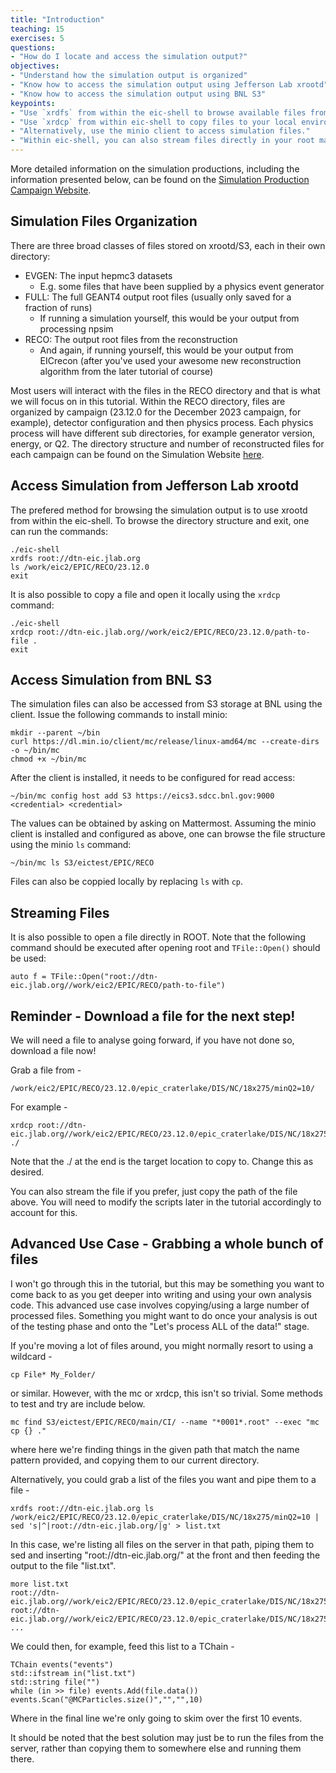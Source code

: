 ```yaml
---
title: "Introduction"
teaching: 15
exercises: 5
questions:
- "How do I locate and access the simulation output?"
objectives:
- "Understand how the simulation output is organized"
- "Know how to access the simulation output using Jefferson Lab xrootd"
- "Know how to access the simulation output using BNL S3"
keypoints:
- "Use `xrdfs` from within the eic-shell to browse available files from simulations campaigns."
- "Use `xrdcp` from within eic-shell to copy files to your local environment."
- "Alternatively, use the minio client to access simulation files."
- "Within eic-shell, you can also stream files directly in your root macros."
---
```


More detailed information on the simulation productions, including the information presented below, can be found on the [Simulation Production Campaign Website](https://eic.github.io/epic-prod/). 

## Simulation Files Organization

There are three broad classes of files stored on xrootd/S3, each in their own directory:
- EVGEN: The input hepmc3 datasets
    - E.g. some files that have been supplied by a physics event generator
- FULL: The full GEANT4 output root files (usually only saved for a fraction of runs)
    - If running a simulation yourself, this would be your output from processing npsim
- RECO: The output root files from the reconstruction
    - And again, if running yourself, this would be your output from EICrecon (after you've used your awesome new reconstruction algorithm from the later tutorial of course)

Most users will interact with the files in the RECO directory and that is what we will focus on in this tutorial. Within the RECO directory, files are organized by campaign (23.12.0 for the December 2023 campaign, for example), detector configuration and then physics process. Each physics process will have different sub directories, for example generator version, energy, or Q2. The directory structure and number of reconstructed files for each campaign can be found on the Simulation Website [here](https://eic.github.io/epic-prod/campaigns/campaigns_reco.html).

## Access Simulation from Jefferson Lab xrootd

The prefered method for browsing the simulation output is to use xrootd from within the eic-shell. To browse the directory structure and exit, one can run the commands:
```console
./eic-shell
xrdfs root://dtn-eic.jlab.org
ls /work/eic2/EPIC/RECO/23.12.0
exit
```
It is also possible to copy a file and open it locally using the `xrdcp` command:
```console
./eic-shell
xrdcp root://dtn-eic.jlab.org//work/eic2/EPIC/RECO/23.12.0/path-to-file .
exit
```
## Access Simulation from BNL S3

The simulation files can also be accessed from S3 storage at BNL using the client. Issue the following commands to install minio:
```console
mkdir --parent ~/bin
curl https://dl.min.io/client/mc/release/linux-amd64/mc --create-dirs -o ~/bin/mc
chmod +x ~/bin/mc
```
After the client is installed, it needs to be configured for read access:
```console
~/bin/mc config host add S3 https://eics3.sdcc.bnl.gov:9000 <credential> <credential>
```
The <credential> values can be obtained by asking on Mattermost. Assuming the minio client is installed and configured as above, one can browse the file structure using the minio `ls` command:
```console
~/bin/mc ls S3/eictest/EPIC/RECO
```

Files can also be coppied locally by replacing `ls` with `cp`.

## Streaming Files

It is also possible to open a file directly in ROOT. Note that the following command should be executed after opening root and `TFile::Open()` should be used:
```console
auto f = TFile::Open("root://dtn-eic.jlab.org//work/eic2/EPIC/RECO/path-to-file")
```
## Reminder - Download a file for the next step!

We will need a file to analyse going forward, if you have not done so, download a file now!

Grab a file from -

```console
/work/eic2/EPIC/RECO/23.12.0/epic_craterlake/DIS/NC/18x275/minQ2=10/
```
For example -

```console
xrdcp root://dtn-eic.jlab.org//work/eic2/EPIC/RECO/23.12.0/epic_craterlake/DIS/NC/18x275/minQ2=10/pythia8NCDIS_18x275_minQ2=10_beamEffects_xAngle=0.025_hiDiv_5.0001.eicrecon.tree.edm4eic.root ./
```
Note that the ./ at the end is the target location to copy to. Change this as desired.

You can also stream the file if you prefer, just copy the path of the file above. You will need to modify the scripts later in the tutorial accordingly to account for this.

## Advanced Use Case - Grabbing a whole bunch of files

I won't go through this in the tutorial, but this may be something you want to come back to as you get deeper into writing and using your own analysis code. This advanced use case involves copying/using a large number of processed files. Something you might want to do once your analysis is out of the testing phase and onto the "Let's process ALL of the data!" stage.

If you're moving a lot of files around, you might normally resort to using a wildcard -

```console
cp File* My_Folder/
```

or similar. However, with the mc or xrdcp, this isn't so trivial. Some methods to test and try are include below. 

```console
mc find S3/eictest/EPIC/RECO/main/CI/ --name "*0001*.root" --exec "mc cp {} ."
```
where here we're finding things in the given path that match the name pattern provided, and copying them to our current directory.

Alternatively, you could grab a list of the files you want and pipe them to a file -

```console
xrdfs root://dtn-eic.jlab.org ls /work/eic2/EPIC/RECO/23.12.0/epic_craterlake/DIS/NC/18x275/minQ2=10 | sed 's|^|root://dtn-eic.jlab.org/|g' > list.txt
```

In this case, we're listing all files on the server in that path, piping them to sed and inserting "root://dtn-eic.jlab.org/" at the front and then feeding the output to the file "list.txt".

```console
more list.txt
root://dtn-eic.jlab.org//work/eic2/EPIC/RECO/23.12.0/epic_craterlake/DIS/NC/18x275/minQ2=10/pythia8NCDIS_18x275_minQ2=10_beamEffects_xAngle=-0.025_hiDiv_1.0000.eicrecon.tree.edm4eic.root
root://dtn-eic.jlab.org//work/eic2/EPIC/RECO/23.12.0/epic_craterlake/DIS/NC/18x275/minQ2=10/pythia8NCDIS_18x275_minQ2=10_beamEffects_xAngle=-0.025_hiDiv_1.0001.eicrecon.tree.edm4eic.root
...
```
We could then, for example, feed this list to a TChain -

```console
TChain events("events")
std::ifstream in("list.txt")
std::string file("")
while (in >> file) events.Add(file.data())
events.Scan("@MCParticles.size()","","",10)
```
Where in the final line we're only going to skim over the first 10 events.

It should be noted that the best solution may just be to run the files from the server, rather than copying them to somewhere else and running them there.
